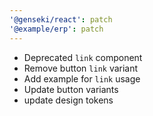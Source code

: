 ```yaml
---
'@genseki/react': patch
'@example/erp': patch
---
```


- Deprecated `link` component
- Remove button `link` variant
- Add example for `link` usage
- Update button variants
- update design tokens

